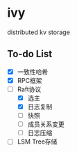# ivy
distributed kv storage

## To-do List
- [x] 一致性哈希
- [x] RPC框架
- [ ] Raft协议
    - [x] 选主
    - [x] 日志复制
    - [ ] 快照
    - [ ] 成员关系变更
    - [ ] 日志压缩
- [ ] LSM Tree存储
